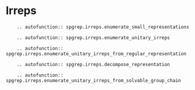 # Irreps

```{eval-rst}
    .. autofunction:: spgrep.irreps.enumerate_small_representations
```

```{eval-rst}
    .. autofunction:: spgrep.irreps.enumerate_unitary_irreps
```

```{eval-rst}
    .. autofunction:: spgrep.irreps.enumerate_unitary_irreps_from_regular_representation
```

```{eval-rst}
    .. autofunction:: spgrep.irreps.decompose_representation
```

```{eval-rst}
    .. autofunction:: spgrep.irreps.enumerate_unitary_irreps_from_solvable_group_chain
```
